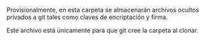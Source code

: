 Provisionalmente, en esta carpeta se almacenarán archivos ocultos privados a git
tales como claves de encriptación y firma.

Este archivo está únicamente para que git cree la carpeta al clonar.